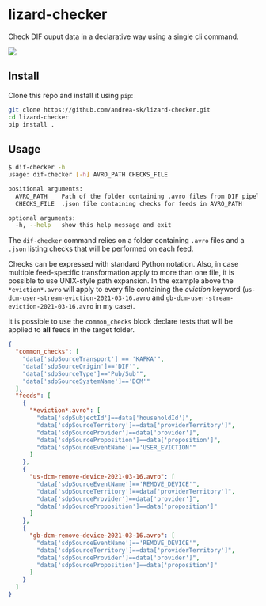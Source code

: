 # lizard-checker

Check DIF ouput data in a declarative way using a single cli command.

![](https://github.com/andrea-sk/lizard-checker/images/cli.gif)

## Install

Clone this repo and install it using `pip`:

```sh
git clone https://github.com/andrea-sk/lizard-checker.git
cd lizard-checker
pip install .
```

## Usage

```sh
$ dif-checker -h
usage: dif-checker [-h] AVRO_PATH CHECKS_FILE

positional arguments:
  AVRO_PATH    Path of the folder containing .avro files from DIF pipeline
  CHECKS_FILE  .json file containing checks for feeds in AVRO_PATH

optional arguments:
  -h, --help   show this help message and exit
```

The `dif-checker` command relies on a folder containing `.avro` files and a `.json` listing checks that will be
performed on each feed.

Checks can be expressed with standard Python notation. Also, in case multiple feed-specific transformation apply
to more than one file, it is possible to use UNIX-style path expansion. In the example above the `*eviction*.avro` will
apply to every file containing the _eviction_ keyword (`us-dcm-user-stream-eviction-2021-03-16.avro` and
`gb-dcm-user-stream-eviction-2021-03-16.avro` in my case).

It is possible to use the `common_checks` block declare tests that will be applied to **all** feeds in the target folder.

```json
{
  "common_checks": [
    "data['sdpSourceTransport'] == 'KAFKA'",
    "data['sdpSourceOrigin']=='DIF'",
    "data['sdpSourceType']=='Pub/Sub'",
    "data['sdpSourceSystemName']=='DCM'"
  ],
  "feeds": [
    {
      "*eviction*.avro": [
        "data['sdpSubjectId']==data['householdId']",
        "data['sdpSourceTerritory']==data['providerTerritory']",
        "data['sdpSourceProvider']==data['provider']",
        "data['sdpSourceProposition']==data['proposition']",
        "data['sdpSourceEventName']=='USER_EVICTION'"
      ]
    },
    {
      "us-dcm-remove-device-2021-03-16.avro": [
        "data['sdpSourceEventName']=='REMOVE_DEVICE'",
        "data['sdpSourceTerritory']==data['providerTerritory']",
        "data['sdpSourceProvider']==data['provider']",
        "data['sdpSourceProposition']==data['proposition']"
      ]
    },
    {
      "gb-dcm-remove-device-2021-03-16.avro": [
        "data['sdpSourceEventName']=='REMOVE_DEVICE'",
        "data['sdpSourceTerritory']==data['providerTerritory']",
        "data['sdpSourceProvider']==data['provider']",
        "data['sdpSourceProposition']==data['proposition']"
      ]
    }
  ]
}
```
